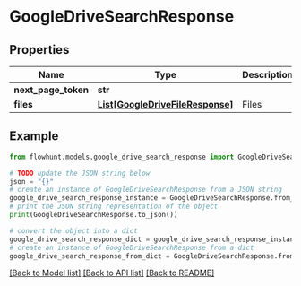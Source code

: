 # GoogleDriveSearchResponse


## Properties

Name | Type | Description | Notes
------------ | ------------- | ------------- | -------------
**next_page_token** | **str** |  | [optional] 
**files** | [**List[GoogleDriveFileResponse]**](GoogleDriveFileResponse.md) | Files | 

## Example

```python
from flowhunt.models.google_drive_search_response import GoogleDriveSearchResponse

# TODO update the JSON string below
json = "{}"
# create an instance of GoogleDriveSearchResponse from a JSON string
google_drive_search_response_instance = GoogleDriveSearchResponse.from_json(json)
# print the JSON string representation of the object
print(GoogleDriveSearchResponse.to_json())

# convert the object into a dict
google_drive_search_response_dict = google_drive_search_response_instance.to_dict()
# create an instance of GoogleDriveSearchResponse from a dict
google_drive_search_response_from_dict = GoogleDriveSearchResponse.from_dict(google_drive_search_response_dict)
```
[[Back to Model list]](../README.md#documentation-for-models) [[Back to API list]](../README.md#documentation-for-api-endpoints) [[Back to README]](../README.md)


